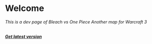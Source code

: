 # Welcome
###### This is a dev page of Bleach vs One Piece Another map for Warcraft 3

##### **[Get latest version](https://github.com/rossoliny/bvo-another/releases)**
